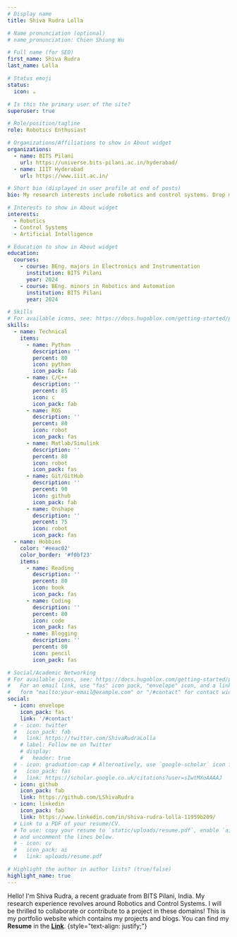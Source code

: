 ```yaml
---
# Display name
title: Shiva Rudra Lolla

# Name pronunciation (optional)
# name_pronunciation: Chien Shiung Wu

# Full name (for SEO)
first_name: Shiva Rudra
last_name: Lolla

# Status emoji
status:
  icon: ☕️

# Is this the primary user of the site?
superuser: true

# Role/position/tagline
role: Robotics Enthusiast

# Organizations/Affiliations to show in About widget
organizations:
  - name: BITS Pilani
    url: https://universe.bits-pilani.ac.in/hyderabad/
  - name: IIIT Hyderabad
    url: https://www.iiit.ac.in/

# Short bio (displayed in user profile at end of posts)
bio: My research interests include robotics and control systems. Drop me a message if you want to connect!

# Interests to show in About widget
interests:
  - Robotics
  - Control Systems
  - Artificial Intelligence

# Education to show in About widget
education:
  courses:
    - course: BEng. majors in Electronics and Instrumentation
      institution: BITS Pilani
      year: 2024
    - course: BEng. minors in Robotics and Automation
      institution: BITS Pilani
      year: 2024

# Skills
# For available icons, see: https://docs.hugoblox.com/getting-started/page-builder/#icons
skills:
  - name: Technical
    items:
      - name: Python
        description: ''
        percent: 80
        icon: python
        icon_pack: fab
      - name: C/C++
        description: ''
        percent: 85
        icon: c
        icon_pack: fab
      - name: ROS
        description: ''
        percent: 80
        icon: robot
        icon_pack: fas
      - name: Matlab/Simulink
        description: ''
        percent: 80
        icon: robot
        icon_pack: fas
      - name: Git/GitHub
        description: ''
        percent: 90
        icon: github
        icon_pack: fab
      - name: Onshape
        description: ''
        percent: 75
        icon: robot
        icon_pack: fas
  - name: Hobbies
    color: '#eeac02'
    color_border: '#f0bf23'
    items:
      - name: Reading
        description: ''
        percent: 80
        icon: book
        icon_pack: fas
      - name: Coding
        description: ''
        percent: 80
        icon: code
        icon_pack: fas
      - name: Blogging
        description: ''
        percent: 80
        icon: pencil
        icon_pack: fas

# Social/Academic Networking
# For available icons, see: https://docs.hugoblox.com/getting-started/page-builder/#icons
#   For an email link, use "fas" icon pack, "envelope" icon, and a link in the
#   form "mailto:your-email@example.com" or "/#contact" for contact widget.
social:
  - icon: envelope
    icon_pack: fas
    link: '/#contact'
  # - icon: twitter
  #   icon_pack: fab
  #   link: https://twitter.com/ShivaRudraLolla
    # label: Follow me on Twitter
    # display:
    #   header: true
  # - icon: graduation-cap # Alternatively, use `google-scholar` icon from `ai` icon pack
  #   icon_pack: fas
  #   link: https://scholar.google.co.uk/citations?user=sIwtMXoAAAAJ
  - icon: github
    icon_pack: fab
    link: https://github.com/LShivaRudra
  - icon: linkedin
    icon_pack: fab
    link: https://www.linkedin.com/in/shiva-rudra-lolla-11959b209/
  # Link to a PDF of your resume/CV.
  # To use: copy your resume to `static/uploads/resume.pdf`, enable `ai` icons in `params.yaml`,
  # and uncomment the lines below.
  # - icon: cv
  #   icon_pack: ai
  #   link: uploads/resume.pdf

# Highlight the author in author lists? (true/false)
highlight_name: true
---
```


Hello! I'm Shiva Rudra, a recent graduate from BITS Pilani, India. My research experience revolves around Robotics and Control Systems. I will be thrilled to collaborate or contribute to a project in these domains! 
This is my portfolio website which contains my projects and blogs. You can find my **Resume** in the **[Link](https://drive.google.com/file/d/1c4oq_0obwb4blf0tESq8TKYEiRHNBWjc/view?usp=sharing)**.
{style="text-align: justify;"}
